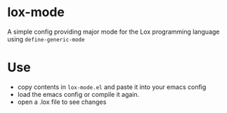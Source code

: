 # lox-mode
A simple config providing major mode for the Lox programming language using `define-generic-mode`

# Use
- copy contents in `lox-mode.el` and paste it into your emacs config
- load the emacs config or compile it again.
- open a .lox file to see changes
